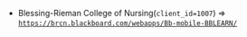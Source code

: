  - Blessing-Rieman College of Nursing(`client_id=1007`) => [`https://brcn.blackboard.com/webapps/Bb-mobile-BBLEARN/`](https://brcn.blackboard.com/webapps/Bb-mobile-BBLEARN/)
